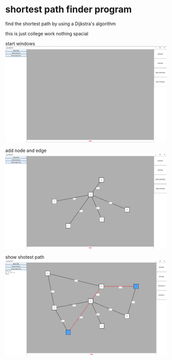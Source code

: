 # shortest path finder program 
find the shortest path by using a Dijkstra's algorithm

this is just college work nothing spacial

start windows
![My Image](img/start.png)

add node and edge
![My Image](img/addNode.png)

show shotest path
![My Image](img/showPath.png)
